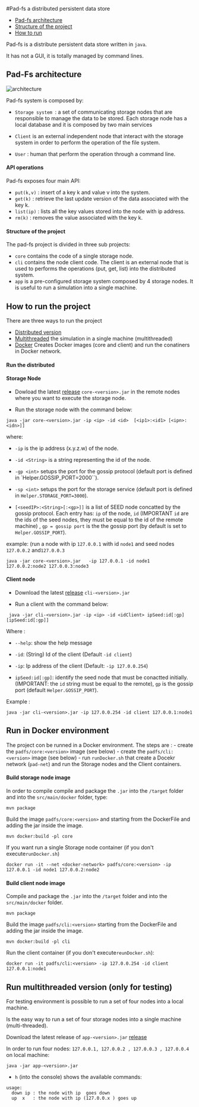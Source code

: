 #Pad-fs a distributed persistent data store 

  - [Pad-fs architecture](#arch)
  - [Structure of the project](#structure)
  - [How to run](#run)

Pad-fs is a distribute persistent data store written in `java`. 

It has not a GUI, it is totally managed by command lines.

## <a name="arch"></a> Pad-Fs architecture 

![architecture](https://cloud.githubusercontent.com/assets/9201530/15389916/745e2008-1db9-11e6-9d90-fba983478c69.png)

Pad-fs system is composed by:
- `Storage system `: a set of communicating storage nodes that are responsible
to manage the data to be stored. Each storage node has a local database and it is
composed by two main services

- `Client` is an external independent node that interact with the storage system
in order to perform the operation of the file system. 

- `User` : human that perform the operation through a command line.

#### API operations
Pad-fs exposes four main API:
- `put(k,v)` : insert of a key k and value v into the system.
- `get(k)` : retrieve the last update version of the data associated with the key k.
- `list(ip)` : lists all the key values stored into the node with ip address.
- `rm(k)` : removes the value associated with the key k.

#### <a name="structure"></a> Structure of the project
The pad-fs project is divided in three sub projects:
- `core` contains the code of a single storage node.
- `cli` contains the node client code. The client is an external node that is used to performs the operations (put, get, list) into the distributed system.
-  `app` is a pre-configured  storage system composed by 4 storage nodes. It is useful to run a simulation into a single machine.


## <a name="run"></a> How to run the project

There are three ways to run the project
- [Distributed version](#runD)
- [Multithreaded](#app) the simulation in a single machine (multithreaded)
- [Docker](#docker) Creates Docker images (core and client) and run the conatiners in Docker network.


#### <a name="runD"></a> Run the distributed 

#### Storage Node

- Dowload the  latest  [release](https://github.com/dido18/PAD-FileSystem/releases) `core-<version>.jar`
in the remote nodes where you want to execute the storage node.

- Run the storage node with the command below:  

`java -jar core-<version>.jar -ip <ip> -id <id>  [<ip1>:<id1> [<ipn>:<idn>]]`

where:
- `-ip` is the ip address (x.y.z.w) of the node.

- `-id <String>` is a string representing the id of the node.

- `-gp <int>` setups the port for the gossip protocol (default port is defined in `Helper.GOSSIP_PORT=2000``).

- `-sp <int>` setups the port for the storage service (default port is defined in `Helper.STORAGE_PORT=3000`).

- `[<seedIP>:<String>[:<gp>]]` is a list of SEED node concatted by the gossip protocol. Each entry has: `ip` of the node, `id` (IMPORTANT `id` are the ids of the seed nodes, they must be equal to the id of the remote machine) ,  `gp = gossip port` is the the gossip port (by default is set to `Helper.GOSSIP_PORT`).

example: (run a node with ip `127.0.0.1` with id `node1` and seed nodes `127.0.0.2` and`127.0.0.3`

`java -jar core-<version>.jar   -ip 127.0.0.1 -id node1  127.0.0.2:node2 127.0.0.3:node3`


#### Client node

- Download the latest [release](https://github.com/dido18/PAD-FileSystem/releases) `cli-<version>.jar`

- Run a client with the command below: 

` java -jar cli-<version>.jar -ip <ip> -id <idClient> ipSeed:id[:gp] [ipSeed:id[:gp]]`

Where :
  - `--help`: show the help message
  - `-id`: (String) Id of the client (Default  `-id client`)
  - `-ip`: Ip address of the client (Default: `-ip 127.0.0.254`)

  - `ipSeed:id[:gp]`: identify the seed node that must be conactted initially. (IMPORTANT: the `id`  string must be equal to the remote), `gp` is the gossip port (default `Helper.GOSSIP_PORT`).

Example :

`java -jar cli-<version>.jar -ip 127.0.0.254 -id client 127.0.0.1:node1`

## <a name="structure"></a> Run in Docker environment

The project con be runned in a Docker environment.
The steps are :
    - create the `padfs/core:<version>` image (see below)
    - create the `padfs/cli:<version>` image (see below)
    - run `runDocker.sh` that create a Docekr network (`pad-net`) and run the Storage nodes and the Client containers.

#### Build storage node image

In order to compile compile and package the `.jar` into the `/target` folder and into the `src/main/docker` folder, type:

`mvn package`

Build the image `padfs/core:<version>` and starting from the DockerFile and adding the jar inside the image.

`mvn docker:build -pl core`

If you want run a single Storage node container (if you don't execute`runDocker.sh`)

`docker run -it --net <docker-network> padfs/core:<version> -ip 127.0.0.1 -id node1 127.0.0.2:node2`

#### Build client node image

Compile and package the `.jar` into the `/target` folder and into the `src/main/docker` folder.

`mvn package`

Build the image `padfs/cli:<version>` starting from the DockerFile and adding the jar inside the image.

`mvn docker:build -pl cli`

Run the client container (if you don't execute`reunDocker.sh`):

`docker run -it padfs/cli:<version> -ip 127.0.0.254 -id client 127.0.0.1:node1`

## <a id="app"> </a> Run multithreaded version (only for testing)

For testing environment is possible to run a set of four nodes into a local machine.

Is the easy way to run a set of four storage nodes into a single machine (multi-threaded).

Download the latest release of `app-<version>.jar` [release](https://github.com/dido18/PAD-FileSystem/releases)

In order to run four nodes: `127.0.0.1, 127.0.0.2 , 127.0.0.3 , 127.0.0.4` on local machine:

`java -jar app-<version>.jar `

- `h` (into the console) shows the available commands:
```
usage: 
  down ip : the node with ip  goes down 
  up  x   : the node with ip (127.0.0.x ) goes up 
```
